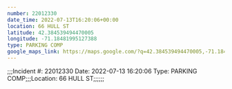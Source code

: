```yaml
---
number: 22012330
date_time: 2022-07-13T16:20:06+00:00
location: 66 HULL ST
latitude: 42.384539494470005
longitude: -71.18481995127388
type: PARKING COMP
google_maps_link: https://maps.google.com/?q=42.384539494470005,-71.18481995127388
---
```


;;;Incident #: 22012330  Date: 2022-07-13 16:20:06   Type: PARKING COMP;;;Location: 66 HULL ST;;;;;;
